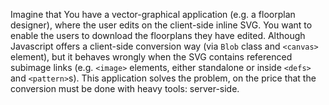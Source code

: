 Imagine that You have a vector-graphical application (e.g. a floorplan designer), where the user edits on the client-side inline SVG.
You want to enable the users to download the floorplans they have edited.
Although Javascript offers a client-side conversion way (via `Blob` class and `<canvas>` element), but it behaves wrongly when the SVG contains referenced subimage links (e.g. `<image>` elements, either standalone or inside `<defs>` and `<pattern>`s).
This application solves the problem, on the price that the conversion must be done with heavy tools: server-side.
